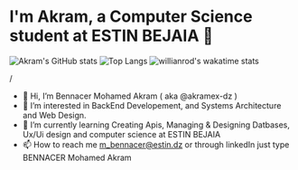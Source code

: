 
# I'm Akram, a Computer Science student at ESTIN BEJAIA 👋

![Akram's GitHub stats](https://github-readme-stats.vercel.app/api?username=Akramex-dz&count_private=true)
![Top Langs](https://github-readme-stats.vercel.app/api/top-langs/?username=Akramex-dz&langs_count=10)
![willianrod's wakatime stats](https://github-readme-stats.vercel.app/api/wakatime?username=willianrod)



/

- 👋 Hi, I’m Bennacer Mohamed Akram ( aka @akramex-dz ) 
- 👀 I’m interested in BackEnd Developement, and Systems Architecture and Web Design.
- 🌱 I’m currently learning Creating Apis, Managing & Designing Datbases, Ux/Ui design and computer science at ESTIN BEJAIA 
- 📫 How to reach me m_bennacer@estin.dz or through linkedIn just type BENNACER Mohamed Akram

<!---
akramex-dz/akramex-dz is a ✨ special ✨ repository because its `README.md` (this file) appears on your GitHub profile.
You can click the Preview link to take a look at your changes.
--->
